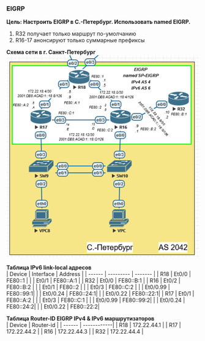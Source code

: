 ### EIGRP

**Цель: Настроить EIGRP в С.-Петербург. Использовать named EIGRP.**  
1. R32 получает только маршрут по-умолчанию  
2. R16-17 анонсируют только суммарные префиксы  

**Схема сети в г. Санкт-Петербург**  
![](https://github.com/merkelev/neteng/blob/main/labs/8-EIGRP/NET-SP.png)  

**Таблица IPv6 link-local адресов**  
| Device | Interface | Address   |
| ------ | --------- | -------   |
| R18    | Et0/0     | FE80::1   |
|        | Et0/1     | FE80::A:1 |
| R32    | Et0/0     | FE80::B:1 |
| R16    | Et0/2     | FE80::B:2 |
|        | Et0/1     | FE80::2   |
|        | Et0/3     | FE80::C:2 |
|        | Et0/0.99  | FE80::99:1|
|        | Et0/0.24  | FE80::24:1|
|        | Et0/0.22  | FE80::22:1|
| R17    | Et0/1     | FE80::A:2 |
|        | Et0/3     | FE80::C:1 |
|        | Et0/0.99  | FE80::99:2|
|        | Et0/0.24  | FE80::24:2|
|        | Et0/0.22  | FE80::22:2|

**Таблица Router-ID EIGRP IPv4 & IPv6 маршрутизаторов**  
| Device | Router-id   |
| ------ | ------------|
| R18    | 172.22.44.1 |
| R17    | 172.22.44.2 |
| R16    | 172.22.44.3 |
| R32    | 172.22.44.4 |
